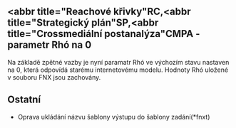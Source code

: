 ﻿---
categories: [fenix]
layout: fenix
---
## <abbr title="Reachové křivky"RC</abbr>,<abbr title="Strategický plán"SP</abbr>,<abbr title="Crossmediální postanalýza"CMPA</abbr> - parametr Rhó na 0

Na základě zpětné vazby je nyní paramatr Rhó ve výchozím stavu nastaven na 0, která odpovídá starému internetovému modelu. Hodnoty Rhó uložené v souboru FNX jsou zachovány. 
   
 
## Ostatní
<ul>
<li>Oprava ukládání názvu šablony výstupu do šablony zadání(*fnxt)</li>
</ul>






 